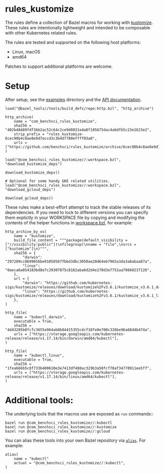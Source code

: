 # rules_kustomize

The rules define a collection of Bazel macros for working with
[kustomize](https://kustomize.io/).  These rules are intentionally lightweight
and intended to be composable with other Kubernetes related rules.

The rules are tested and supported on the following host platforms:

* Linux, macOS
* amd64

Patches to support additional platforms are welcome.

# Setup

After setup, see the [examples](./examples/) directory and the [API documentation](./docs/defs.md).

```bzl
load("@bazel_tools//tools/build_defs/repo:http.bzl", "http_archive")

http_archive(
    name = "com_benchsci_rules_kustomize",
    sha256 = "402b48489fdf3bb2ac52c64c2ce9d8031e4a8f105675dac4a6dfb5c23e1623e2",
    strip_prefix = "rules_kustomize-6cec90b4c8ae8e9d7eccd3c3b4d7780effff03a8",
    urls = ["https://github.com/benchsci/rules_kustomize/archive/6cec90b4c8ae8e9d7eccd3c3b4d7780effff03a8.zip"],
)

load("@com_benchsci_rules_kustomize//:workspace.bzl", "download_kustomize_deps")

download_kustomize_deps()

# Optional for some handy GKE related utilities.
load("@com_benchsci_rules_kustomize//:workspace.bzl", "download_gcloud_deps")

download_gcloud_deps()
```

These rules make a best-effort attempt to track the stable releases of its
dependencies.  If you need to lock to different versions you can specify them
explictly in your WORKSPACE file by copying and modifying the contents of the
helper functions in [workspace.bzl](./workspace.bzl), for example:

```bzl
http_archive_by_os(
    name = "kustomize",
    build_file_content = """package(default_visibility = ["//visibility:public"])\nfilegroup(\nname = "file",\nsrcs = ["kustomize"]\n)""",
    sha256 = {
        "darwin": "297289cc0699056be91050507fbbd3dbc3050ae20d64eb7965a3da3a8abaa87a",
        "linux": "0aeca6a054183bd8e7c29307875c8162aba6d2d4e170d3e7751aa78660237126",
    },
    url = {
        "darwin": "https://github.com/kubernetes-sigs/kustomize/releases/download/kustomize%2Fv3.6.1/kustomize_v3.6.1_darwin_amd64.tar.gz",
        "linux": "https://github.com/kubernetes-sigs/kustomize/releases/download/kustomize%2Fv3.6.1/kustomize_v3.6.1_linux_amd64.tar.gz",
    },
)

http_file(
    name = "kubectl_darwin",
    executable = True,
    sha256 = "4d43205b0fcfc3655e964ab8b84415355cdcf18fe0e700c326be96a68d4b474a",
    urls = ["https://storage.googleapis.com/kubernetes-release/release/v1.17.14/bin/darwin/amd64/kubectl"],
)

http_file(
    name = "kubectl_linux",
    executable = True,
    sha256 = "1fea666b5c8f733b400610e3e7413df488ac329b3a50fcf78af34778911ee5ff",
    urls = ["https://storage.googleapis.com/kubernetes-release/release/v1.17.14/bin/linux/amd64/kubectl"],
)
```

# Additional tools:

The underlying tools that the macros use are exposed as `run` commands::

    bazel run @com_benchsci_rules_kustomize//:kubectl
    bazel run @com_benchsci_rules_kustomize//:kustomize
    bazel run @com_benchsci_rules_kustomize//:gcloud

You can alias these tools into your own Bazel repository via
[`alias`](https://docs.bazel.build/versions/master/be/general.html#alias).  For
example:

    alias(
        name = "kubectl"
        actual = "@com_benchsci_rules_kustomize//:kubectl",
    )
